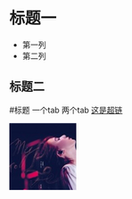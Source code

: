 标题一
============
* 第一列
* 第二列

标题二
-----

#标题
	一个tab
		两个tab
[这是超链](http://www.baidu.com)

![image](https://github.com/hujewelz/NewGit/raw/master/田馥甄.jpg)

